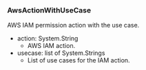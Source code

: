 ### AwsActionWithUseCase
AWS IAM permission action with the use case.

- action: System.String
  - AWS IAM action.
- usecase: list of System.Strings
  - List of use cases for the IAM action.
